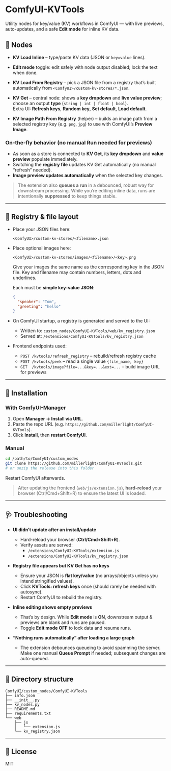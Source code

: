 # ComfyUI-KVTools

Utility nodes for key/value (KV) workflows in ComfyUI — with live previews, auto-updates, and a safe **Edit mode** for inline KV data.

## 🧩 Nodes

- **KV Load Inline** – type/paste KV data (JSON or `key=value` lines).

- **Edit mode** toggle: edit safely with node output disabled; lock the text when done.

- **KV Load From Registry** – pick a JSON file from a registry that’s built automatically from `<ComfyUI>/custom-kv-stores/*.json`.

- **KV Get** – central node: shows a **key dropdown** and **live value preview**; choose an output **type** (`string | int | float | bool`).  
  Extra UI: **Refresh keys**, **Random key**, **Set default**, **Load default**.

- **KV Image Path From Registry** (helper) – builds an image path from a selected registry key (e.g. `png`, `jpg`) to use with ComfyUI’s **Preview Image**.

### On-the-fly behavior (no manual Run needed for previews)

- As soon as a store is connected to **KV Get**, its **key dropdown** and **value preview** populate immediately.  
- Switching the **registry file** updates KV Get automatically (no manual “refresh” needed).  
- **Image preview updates automatically** when the selected key changes.

> The extension also **queues a run** in a debounced, robust way for downstream processing. While you’re editing inline data, runs are intentionally **suppressed** to keep things stable.

---

## 📁 Registry & file layout

- Place your JSON files here:
  ```
  <ComfyUI>/custom-kv-stores/<filename>.json
  ```
- Place optional images here:
  ```
  <ComfyUI>/custom-kv-stores/images/<filename>/<key>.png
  ```
  Give your images the same name as the corresponding key in the JSON file.
  Key and filename may contain numbers, letters, dots and underlines.

  Each must be **simple key-value JSON**:
  ```json
  {
    "speaker": "Tom",
    "greeting": "hello"
  }
  ```

- On ComfyUI startup, a registry is generated and served to the UI:
  - Written to: `custom_nodes/ComfyUI-KVTools/web/kv_registry.json`
  - Served at: `/extensions/ComfyUI-KVTools/kv_registry.json`

- Frontend endpoints used:
  - `POST /kvtools/refresh_registry` – rebuild/refresh registry cache
  - `POST /kvtools/peek` – read a single value `{file_name, key}`
  - `GET  /kvtools/image?file=...&key=...&ext=...` – build image URL for previews
---

## 🚀 Installation

### With ComfyUI-Manager
1. Open **Manager → Install via URL**.
2. Paste the repo URL (e.g. `https://github.com/millerlight/ComfyUI-KVTools`).  
3. Click **Install**, then **restart ComfyUI**.

### Manual
```bash
cd /path/to/ComfyUI/custom_nodes
git clone https://github.com/millerlight/ComfyUI-KVTools.git
# or unzip the release into this folder
```
Restart ComfyUI afterwards.

> After updating the frontend (`web/js/extension.js`), **hard-reload** your browser (Ctrl/Cmd+Shift+R) to ensure the latest UI is loaded.


---

## 🩺 Troubleshooting

- **UI didn’t update after an install/update**
  - Hard-reload your browser (**Ctrl/Cmd+Shift+R**).
  - Verify assets are served:
    - `/extensions/ComfyUI-KVTools/extension.js`
    - `/extensions/ComfyUI-KVTools/kv_registry.json`

- **Registry file appears but KV Get has no keys**
  - Ensure your JSON is **flat key/value** (no arrays/objects unless you intend stringified values).
  - Click **KVTools: refresh keys** once (should rarely be needed with autosync).
  - Restart ComfyUI to rebuild the registry.

- **Inline editing shows empty previews**
  - That’s by design. While **Edit mode** is **ON**, downstream output & previews are blank and runs are paused.
  - Toggle **Edit mode OFF** to lock data and resume runs.

- **“Nothing runs automatically” after loading a large graph**
  - The extension debounces queueing to avoid spamming the server. Make one manual **Queue Prompt** if needed; subsequent changes are auto-queued.

---

## 🧱 Directory structure

```
ComfyUI/custom_nodes/ComfyUI-KVTools
├── info.json
├── __init__.py
├── kv_nodes.py
├── README.md
├── requirements.txt
└── web
    ├── js
    │   └── extension.js
    └── kv_registry.json
```

---

## 📄 License

MIT
